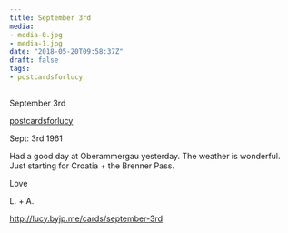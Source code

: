 ```yaml
---
title: September 3rd
media:
- media-0.jpg
- media-1.jpg
date: "2018-05-20T09:58:37Z"
draft: false
tags:
- postcardsforlucy
---
```

September 3rd

[postcardsforlucy](/tags/postcardsforlucy) 

Sept: 3rd 1961



Had a good day at Oberammergau yesterday. The weather is wonderful. Just starting for Croatia + the Brenner Pass.



Love



L. + A.



http://lucy.byjp.me/cards/september-3rd

